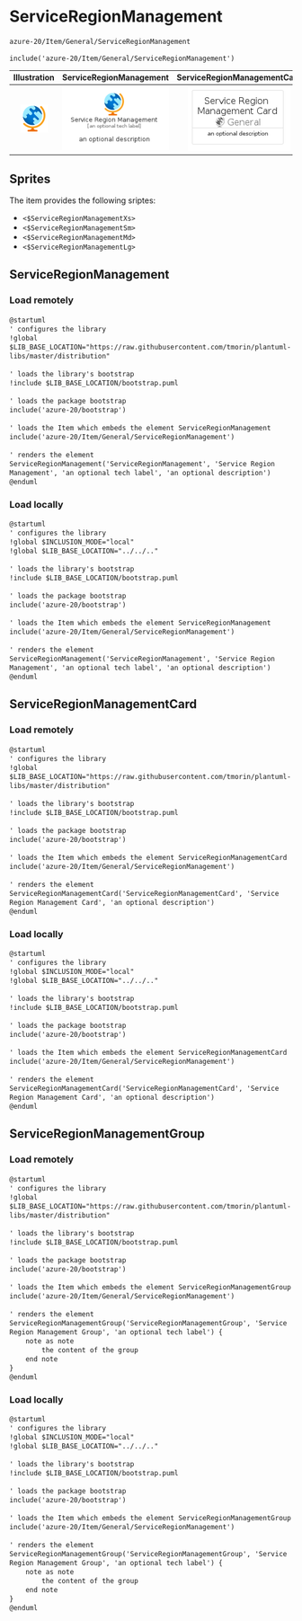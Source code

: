 # ServiceRegionManagement


```text
azure-20/Item/General/ServiceRegionManagement
```

```text
include('azure-20/Item/General/ServiceRegionManagement')
```



| Illustration | ServiceRegionManagement | ServiceRegionManagementCard | ServiceRegionManagementGroup |
| :---: | :---: | :---: | :---: |
| ![illustration for Illustration](../../../azure-20/Item/General/ServiceRegionManagement.png) | ![illustration for ServiceRegionManagement](../../../azure-20/Item/General/ServiceRegionManagement.Local.png) | ![illustration for ServiceRegionManagementCard](../../../azure-20/Item/General/ServiceRegionManagementCard.Local.png) | ![illustration for ServiceRegionManagementGroup](../../../azure-20/Item/General/ServiceRegionManagementGroup.Local.png) |



## Sprites
The item provides the following sriptes:

- `<$ServiceRegionManagementXs>`
- `<$ServiceRegionManagementSm>`
- `<$ServiceRegionManagementMd>`
- `<$ServiceRegionManagementLg>`





## ServiceRegionManagement

### Load remotely
```plantuml
@startuml
' configures the library
!global $LIB_BASE_LOCATION="https://raw.githubusercontent.com/tmorin/plantuml-libs/master/distribution"

' loads the library's bootstrap
!include $LIB_BASE_LOCATION/bootstrap.puml

' loads the package bootstrap
include('azure-20/bootstrap')

' loads the Item which embeds the element ServiceRegionManagement
include('azure-20/Item/General/ServiceRegionManagement')

' renders the element
ServiceRegionManagement('ServiceRegionManagement', 'Service Region Management', 'an optional tech label', 'an optional description')
@enduml
```

### Load locally
```plantuml
@startuml
' configures the library
!global $INCLUSION_MODE="local"
!global $LIB_BASE_LOCATION="../../.."

' loads the library's bootstrap
!include $LIB_BASE_LOCATION/bootstrap.puml

' loads the package bootstrap
include('azure-20/bootstrap')

' loads the Item which embeds the element ServiceRegionManagement
include('azure-20/Item/General/ServiceRegionManagement')

' renders the element
ServiceRegionManagement('ServiceRegionManagement', 'Service Region Management', 'an optional tech label', 'an optional description')
@enduml
```

## ServiceRegionManagementCard

### Load remotely
```plantuml
@startuml
' configures the library
!global $LIB_BASE_LOCATION="https://raw.githubusercontent.com/tmorin/plantuml-libs/master/distribution"

' loads the library's bootstrap
!include $LIB_BASE_LOCATION/bootstrap.puml

' loads the package bootstrap
include('azure-20/bootstrap')

' loads the Item which embeds the element ServiceRegionManagementCard
include('azure-20/Item/General/ServiceRegionManagement')

' renders the element
ServiceRegionManagementCard('ServiceRegionManagementCard', 'Service Region Management Card', 'an optional description')
@enduml
```

### Load locally
```plantuml
@startuml
' configures the library
!global $INCLUSION_MODE="local"
!global $LIB_BASE_LOCATION="../../.."

' loads the library's bootstrap
!include $LIB_BASE_LOCATION/bootstrap.puml

' loads the package bootstrap
include('azure-20/bootstrap')

' loads the Item which embeds the element ServiceRegionManagementCard
include('azure-20/Item/General/ServiceRegionManagement')

' renders the element
ServiceRegionManagementCard('ServiceRegionManagementCard', 'Service Region Management Card', 'an optional description')
@enduml
```

## ServiceRegionManagementGroup

### Load remotely
```plantuml
@startuml
' configures the library
!global $LIB_BASE_LOCATION="https://raw.githubusercontent.com/tmorin/plantuml-libs/master/distribution"

' loads the library's bootstrap
!include $LIB_BASE_LOCATION/bootstrap.puml

' loads the package bootstrap
include('azure-20/bootstrap')

' loads the Item which embeds the element ServiceRegionManagementGroup
include('azure-20/Item/General/ServiceRegionManagement')

' renders the element
ServiceRegionManagementGroup('ServiceRegionManagementGroup', 'Service Region Management Group', 'an optional tech label') {
    note as note
        the content of the group
    end note
}
@enduml
```

### Load locally
```plantuml
@startuml
' configures the library
!global $INCLUSION_MODE="local"
!global $LIB_BASE_LOCATION="../../.."

' loads the library's bootstrap
!include $LIB_BASE_LOCATION/bootstrap.puml

' loads the package bootstrap
include('azure-20/bootstrap')

' loads the Item which embeds the element ServiceRegionManagementGroup
include('azure-20/Item/General/ServiceRegionManagement')

' renders the element
ServiceRegionManagementGroup('ServiceRegionManagementGroup', 'Service Region Management Group', 'an optional tech label') {
    note as note
        the content of the group
    end note
}
@enduml
```

